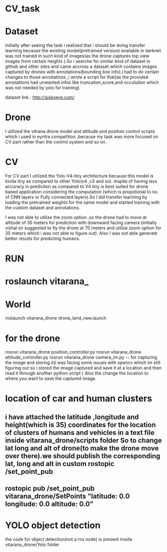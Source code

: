 # CV_task
# Dataset
Initially after seeing the task i realized that i should be doing transfer learning because the existing model(pretrained version) available in darknet was not trained in such kind of images(as the drone captures top view images from certain heights ).So i searche for similar kind of dataset in github and other sites and came accross a dataset which contains images captured by drones with annotations(bounding box info),i had to do certain changes to those annotations ,i wrote a  script for that(as the provided annotations had unwanted infos like truncation,score,and occulution which was not needed by yolo for training).

dataset link : http://aiskyeye.com/
# Drone
I utilized the vitrana drone model and attitude and position control scripts which i used in eyntra competition ,because my task was more focused on CV part rather than the control system and so on.
# CV
For CV part I utilized the Yolo-V4-tiny architecture because this model is kinda tiny as compared to other Yolo(v4 ,v3 and so). inspite of having less accuracy in prediction as compared to V4 tiny is best suited for drone based application considering the computation (which is propotional to no. of CNN layers or Fully connected layers).So I did transfer learining by loading the pretrained weights for the same model and started training with the custom dataset and annotations.

I was not able to utilize the zoom option ,so the drone had to move at altitude of 35 meters for prediction with downward facing camera (initially vishal sir suggested to fly the drone at 70 meters and utilize zoom option for 35 meters which i was not able to figure out).
Also I  was not able generate better results for predicting humans. 


# RUN
# roslaunch vitarana_

# World
roslaunch vitarana_drone drone_land_new.launch
# for the drone 
rosrun vitarana_drone position_controller.py
rosrun vitarana_drone attitude_controller.py
rosrun vitarana_drone camera_im.py      -- for capturing the image and storing it(i was facing some issues with opencv which im still figuring out so i stored the image captured and save it at a location and then read it through another python script )
Also the change the location to where you want to save the captured image.

# location of car and human clusters 
i have attached the latitude ,longitude and height(which is 35) coordinates for the location of clusters of humans and vehicles in a text file inside vitarana_drone/scripts folder
So to change lat long and alt of drone(to make the drone move over there).we should publish the corresponding lat, long and alt in custom rostopic /set_point_pub
--------------------------------------------------------------------
rostopic pub /set_point_pub vitarana_drone/SetPoints "latitude: 0.0          
longitude: 0.0
altitude: 0.0" 
---------------------------------------------------------------------

# YOLO object detection
the code for object detection(not a ros node) is present inside vitarana_drone/Yolo folder




